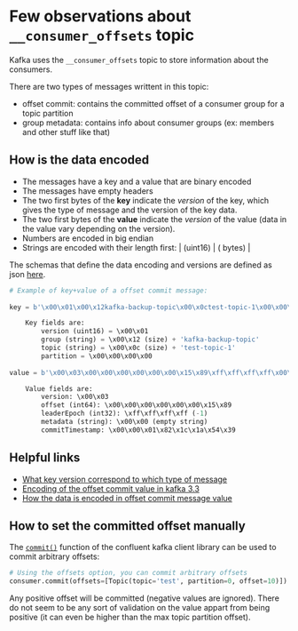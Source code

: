 

# Few observations about `__consumer_offsets` topic

Kafka uses the `__consumer_offsets` topic to store information about the consumers.

There are two types of messages writtent in this topic:

- offset commit: contains the committed offset of a consumer group for a topic partition
- group metadata: contains info about consumer groups (ex: members and other stuff like that)


## How is the data encoded

- The messages have a key and a value that are binary encoded
- The messages have empty headers
- The two first bytes of the **key** indicate the *version* of the key, which gives the type of message and the version of the key data.
- The two first bytes of the **value** indicate the *version* of the value (data in the value vary depending on the version).
- Numbers are encoded in big endian
- Strings are encoded with their length first: | <string length> (uint16) | <ascii characters> (<string length> bytes) |

The schemas that define the data encoding and versions are defined as json [here](https://github.com/apache/kafka/blob/3.3/core/src/main/resources/common/message).


```py
# Example of key+value of a offset commit message:
 
key = b'\x00\x01\x00\x12kafka-backup-topic\x00\x0ctest-topic-1\x00\x00\x00\x00'

    Key fields are:
        version (uint16) = \x00\x01
        group (string) = \x00\x12 (size) + 'kafka-backup-topic'
        topic (string) = \x00\x0c (size) + 'test-topic-1'
        partition = \x00\x00\x00\x00
 
value = b'\x00\x03\x00\x00\x00\x00\x00\x00\x15\x89\xff\xff\xff\xff\x00\x00\x00\x00\x01\x82\x1c\x1aT9'

    Value fields are:
        version: \x00\x03
        offset (int64): \x00\x00\x00\x00\x00\x00\x15\x89
        leaderEpoch (int32): \xff\xff\xff\xff (-1)
        metadata (string): \x00\x00 (empty string)
        commitTimestamp: \x00\x00\x01\x82\x1c\x1a\x54\x39
```


## Helpful links

- [What key version correspond to which type of message](https://github.com/apache/kafka/blob/77230b567ab51726302466058ca5f5e734e81664/core/src/main/scala/kafka/coordinator/group/GroupMetadataManager.scala#L1139)
- [Encoding of the offset commit value in kafka 3.3](https://github.com/apache/kafka/blob/77230b567ab51726302466058ca5f5e734e81664/core/src/main/scala/kafka/coordinator/group/GroupMetadataManager.scala#L1076)
- [How the data is encoded in offset commit message value](https://github.com/apache/kafka/blob/77230b567ab51726302466058ca5f5e734e81664/core/src/main/resources/common/message/OffsetCommitValue.json#L21)


## How to set the committed offset manually

The [`commit()`](https://docs.confluent.io/platform/current/clients/confluent-kafka-python/html/index.html#confluent_kafka.Consumer.commit) function of the confluent kafka client library can be used to commit arbitrary offsets:

```py
# Using the offsets option, you can commit arbitrary offsets
consumer.commit(offsets=[Topic(topic='test', partition=0, offset=10)])
```

Any positive offset will be committed (negative values are ignored). There do not seem to be any sort of validation on the value appart from being positive (it can even be higher than the max topic partition offset).